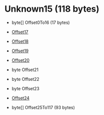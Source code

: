 # Unknown15 (118 bytes)
	
* byte[] Offset0To16 (17 bytes)

* [Offset17](Enums/Unknown15_IvorTowerFlags_Offset17.md) 
* [Offset18](Enums/Unknown15_IvorTowerFlags_Offset18.md) 
* [Offset19](Enums/Unknown15_IvorTowerFlags_Offset19.md) 
* [Offset20](Enums/Unknown15_IvorTowerFlags_Offset20.md) 
* byte Offset21 
* byte Offset22 
* byte Offset23 
* [Offset24](Enums/Unknown15_IvorTowerFlags_Offset24.md) 

* byte[] Offset25To117 (93 bytes)